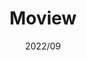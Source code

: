 ---
title: "Moview"
description: "영화 탐색 사이트"
date: "2022/09"
layout: "../../layouts/Work.astro"
repo: "https://github.com/CYAN4S/moview"
platform: ["web"]
stack: ["html", "react"]
---